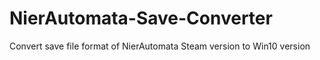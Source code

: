 # NierAutomata-Save-Converter
Convert save file format of NierAutomata Steam version to Win10 version

